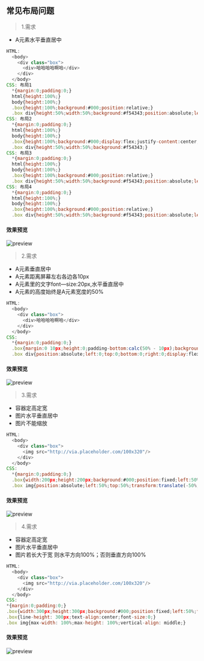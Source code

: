 ## 常见布局问题
>1.需求  
* A元素水平垂直居中
```js
HTML:
  <body>
    <div class="box">
      <div>哈哈哈哈啊哈</div>
    </div>
  </body>
CSS: 布局1
  *{margin:0;padding:0;}
  html{height:100%;}
  body{height:100%;}
  .box{height:100%;background:#000;position:relative;}
  .box div{height:50%;width:50%;background:#f54343;position:absolute;left:0;right:0;top:0;bottom:0;margin:auto;color:#fff;}
CSS: 布局2
  *{margin:0;padding:0;}
  html{height:100%;}
  body{height:100%;}
  .box{height:100%;background:#000;display:flex;justify-content:center;align-items:center;}
  .box div{height:50%;width:50%;background:#f54343;}
CSS: 布局3
  *{margin:0;padding:0;}
  html{height:100%;}
  body{height:100%;}
  .box{height:100%;background:#000;position:relative;}
  .box div{height:50%;width:50%;background:#f54343;position:absolute;left:50%;top:50%;transform:translate(-50%, -50%);}
CSS: 布局4
  *{margin:0;padding:0;}
  html{height:100%;}
  body{height:100%;}
  .box{height:100%;background:#000;position:relative;}
  .box div{height:50%;width:50%;background:#f54343;position:absolute;left:50%;top:50%;transform:translate(-50%, -50%);}
```
#### 效果预览
![preview](https://github.com/arch-leo/primary/blob/master/images/2.jpg)

>2.需求  
* A元素垂直居中
*	A元素距离屏幕左右各边各10px
*	A元素里的文字font—size:20px,水平垂直居中
*	A元素的高度始终是A元素宽度的50%
```js
HTML:
  <body>
    <div class="box">
      <div>哈哈哈哈啊哈</div>
    </div>
  </body>
CSS:
  *{margin:0;padding:0;}
  .box{margin:0 10px;height:0;padding-bottom:calc(50% - 10px);background:#f54343;position:relative;}
  .box div{position:absolute;left:0;top:0;bottom:0;right:0;display:flex;justify-content:center;align-items:center;}
```
#### 效果预览
![preview](https://github.com/arch-leo/primary/blob/master/images/1.jpg)

>3.需求  
* 容器定高定宽
* 图片水平垂直居中
* 图片不能缩放
```js
HTML:
  <body>
    <div class="box">
      <img src="http://via.placeholder.com/100x320"/>
    </div>
  </body>
CSS:
  *{margin:0;padding:0;}
  .box{width:200px;height:200px;background:#000;position:fixed;left:50%;top:50%;transform:translate(-50%, -50%);/*overflow:hidden;*/}
  .box img{position:absolute;left:50%;top:50%;transform:translate(-50%, -50%);}
```
#### 效果预览
![preview](https://github.com/arch-leo/primary/blob/master/images/4.jpg)

>4.需求  
* 容器定高定宽
* 图片水平垂直居中
* 图片若长大于宽 则水平方向100%；否则垂直方向100%
```js
HTML:
  <body>
    <div class="box">
      <img src="http://via.placeholder.com/100x320"/>
    </div>
  </body>
CSS:
*{margin:0;padding:0;}
.box{width:300px;height:300px;background:#000;position:fixed;left:50%;top:50%;transform:translate(-50%, -50%);}
.box{line-height: 300px;text-align:center;font-size:0;}
.box img{max-width: 100%;max-height: 100%;vertical-align: middle;}
```
#### 效果预览
![preview](https://github.com/arch-leo/primary/blob/master/images/5.jpg)


